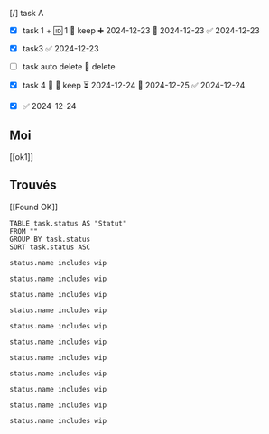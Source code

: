 [/] task A

- [x] task 1 + 🆔 1 🏁 keep ➕ 2024-12-23 🛫 2024-12-23 ✅ 2024-12-23
- [x] task3 ✅ 2024-12-23
- [ ] task auto delete 🏁 delete 
- [x] task 4 🔺 🏁 keep ⏳ 2024-12-24 📅 2024-12-25 ✅ 2024-12-24
- [x]  ✅ 2024-12-24


## Moi 

[[ok1]]
## Trouvés 

[[Found OK]]





```tasks
TABLE task.status AS "Statut"
FROM ""
GROUP BY task.status
SORT task.status ASC

```

```tasks
status.name includes wip
```

```tasks
status.name includes wip
```


```tasks
status.name includes wip
```

```tasks
status.name includes wip
```

```tasks
status.name includes wip
```


```tasks
status.name includes wip
```

```tasks
status.name includes wip
```

```tasks
status.name includes wip
```


```tasks
status.name includes wip
```

```tasks
status.name includes wip
```

```tasks
status.name includes wip
```

